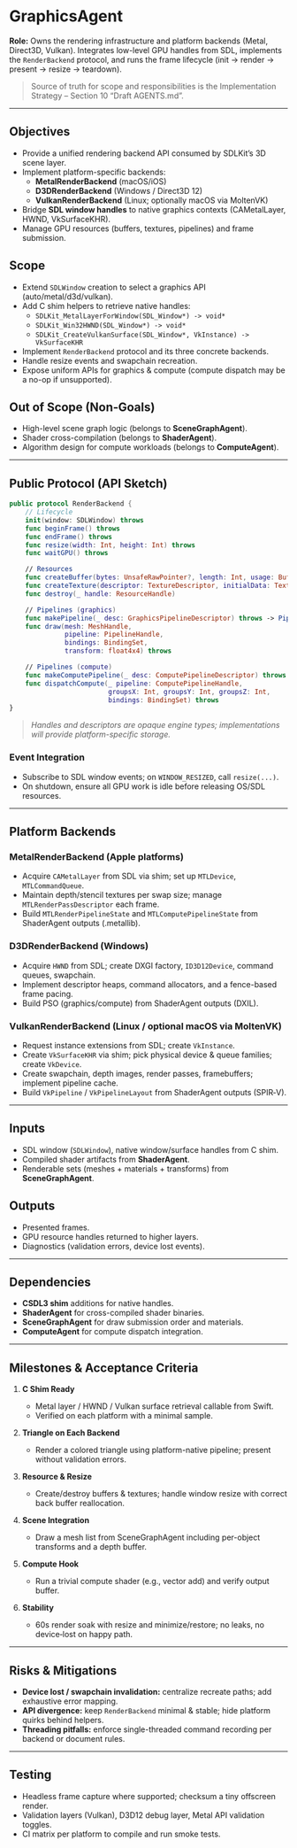 # GraphicsAgent

**Role:** Owns the rendering infrastructure and platform backends (Metal, Direct3D, Vulkan). Integrates low-level GPU handles from SDL, implements the `RenderBackend` protocol, and runs the frame lifecycle (init → render → present → resize → teardown).  

> Source of truth for scope and responsibilities is the Implementation Strategy – Section 10 “Draft AGENTS.md”.

---

## Objectives
- Provide a unified rendering backend API consumed by SDLKit’s 3D scene layer.
- Implement platform-specific backends:
  - **MetalRenderBackend** (macOS/iOS)
  - **D3DRenderBackend** (Windows / Direct3D 12)
  - **VulkanRenderBackend** (Linux; optionally macOS via MoltenVK)
- Bridge **SDL window handles** to native graphics contexts (CAMetalLayer, HWND, VkSurfaceKHR).
- Manage GPU resources (buffers, textures, pipelines) and frame submission.

## Scope
- Extend `SDLWindow` creation to select a graphics API (auto/metal/d3d/vulkan).
- Add C shim helpers to retrieve native handles:
  - `SDLKit_MetalLayerForWindow(SDL_Window*) -> void*`
  - `SDLKit_Win32HWND(SDL_Window*) -> void*`
  - `SDLKit_CreateVulkanSurface(SDL_Window*, VkInstance) -> VkSurfaceKHR`
- Implement `RenderBackend` protocol and its three concrete backends.
- Handle resize events and swapchain recreation.
- Expose uniform APIs for graphics & compute (compute dispatch may be a no-op if unsupported).

## Out of Scope (Non‑Goals)
- High-level scene graph logic (belongs to **SceneGraphAgent**).
- Shader cross-compilation (belongs to **ShaderAgent**).
- Algorithm design for compute workloads (belongs to **ComputeAgent**).

---

## Public Protocol (API Sketch)

```swift
public protocol RenderBackend {
    // Lifecycle
    init(window: SDLWindow) throws
    func beginFrame() throws
    func endFrame() throws
    func resize(width: Int, height: Int) throws
    func waitGPU() throws

    // Resources
    func createBuffer(bytes: UnsafeRawPointer?, length: Int, usage: BufferUsage) throws -> BufferHandle
    func createTexture(descriptor: TextureDescriptor, initialData: TextureInitialData?) throws -> TextureHandle
    func destroy(_ handle: ResourceHandle)

    // Pipelines (graphics)
    func makePipeline(_ desc: GraphicsPipelineDescriptor) throws -> PipelineHandle
    func draw(mesh: MeshHandle,
              pipeline: PipelineHandle,
              bindings: BindingSet,
              transform: float4x4) throws

    // Pipelines (compute)
    func makeComputePipeline(_ desc: ComputePipelineDescriptor) throws -> ComputePipelineHandle
    func dispatchCompute(_ pipeline: ComputePipelineHandle,
                         groupsX: Int, groupsY: Int, groupsZ: Int,
                         bindings: BindingSet) throws
}
```

> *Handles and descriptors are opaque engine types; implementations will provide platform-specific storage.*

### Event Integration

- Subscribe to SDL window events; on `WINDOW_RESIZED`, call `resize(...)`.
- On shutdown, ensure all GPU work is idle before releasing OS/SDL resources.

---

## Platform Backends

### MetalRenderBackend (Apple platforms)
- Acquire `CAMetalLayer` from SDL via shim; set up `MTLDevice`, `MTLCommandQueue`.
- Maintain depth/stencil textures per swap size; manage `MTLRenderPassDescriptor` each frame.
- Build `MTLRenderPipelineState` and `MTLComputePipelineState` from ShaderAgent outputs (.metallib).

### D3DRenderBackend (Windows)
- Acquire `HWND` from SDL; create DXGI factory, `ID3D12Device`, command queues, swapchain.
- Implement descriptor heaps, command allocators, and a fence-based frame pacing.
- Build PSO (graphics/compute) from ShaderAgent outputs (DXIL).

### VulkanRenderBackend (Linux / optional macOS via MoltenVK)
- Request instance extensions from SDL; create `VkInstance`.
- Create `VkSurfaceKHR` via shim; pick physical device & queue families; create `VkDevice`.
- Create swapchain, depth images, render passes, framebuffers; implement pipeline cache.
- Build `VkPipeline` / `VkPipelineLayout` from ShaderAgent outputs (SPIR‑V).

---

## Inputs
- SDL window (`SDLWindow`), native window/surface handles from C shim.
- Compiled shader artifacts from **ShaderAgent**.
- Renderable sets (meshes + materials + transforms) from **SceneGraphAgent**.

## Outputs
- Presented frames.
- GPU resource handles returned to higher layers.
- Diagnostics (validation errors, device lost events).

---

## Dependencies
- **CSDL3 shim** additions for native handles.
- **ShaderAgent** for cross-compiled shader binaries.
- **SceneGraphAgent** for draw submission order and materials.
- **ComputeAgent** for compute dispatch integration.

---

## Milestones & Acceptance Criteria

1) **C Shim Ready**
   - Metal layer / HWND / Vulkan surface retrieval callable from Swift.
   - Verified on each platform with a minimal sample.

2) **Triangle on Each Backend**
   - Render a colored triangle using platform-native pipeline; present without validation errors.

3) **Resource & Resize**
   - Create/destroy buffers & textures; handle window resize with correct back buffer reallocation.

4) **Scene Integration**
   - Draw a mesh list from SceneGraphAgent including per-object transforms and a depth buffer.

5) **Compute Hook**
   - Run a trivial compute shader (e.g., vector add) and verify output buffer.

6) **Stability**
   - 60s render soak with resize and minimize/restore; no leaks, no device‑lost on happy path.

---

## Risks & Mitigations
- **Device lost / swapchain invalidation:** centralize recreate paths; add exhaustive error mapping.
- **API divergence:** keep `RenderBackend` minimal & stable; hide platform quirks behind helpers.
- **Threading pitfalls:** enforce single-threaded command recording per backend or document rules.

---

## Testing
- Headless frame capture where supported; checksum a tiny offscreen render.
- Validation layers (Vulkan), D3D12 debug layer, Metal API validation toggles.
- CI matrix per platform to compile and run smoke tests.

